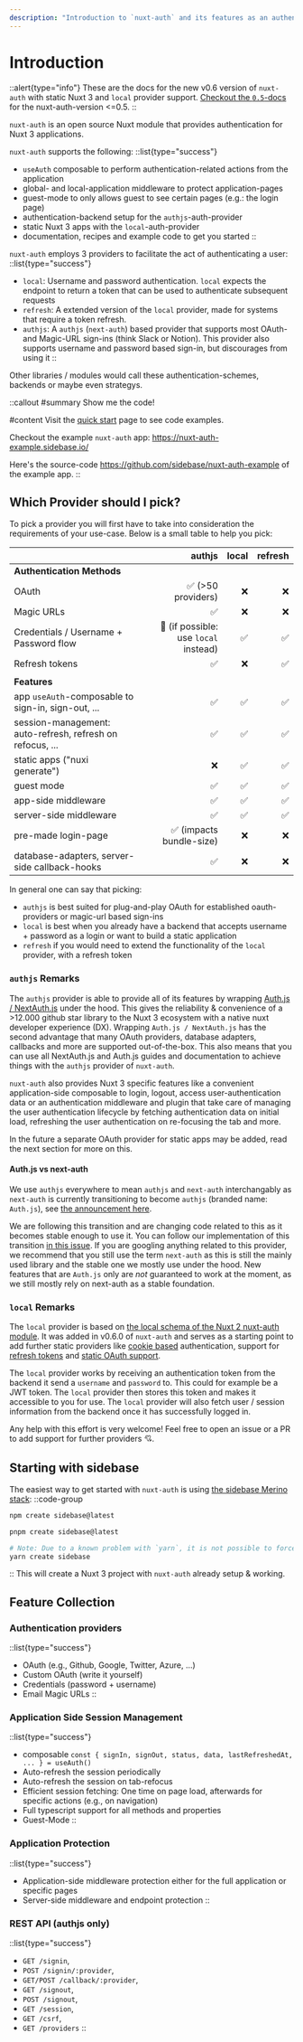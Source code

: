```yaml
---
description: "Introduction to `nuxt-auth` and its features as an authentication module for your Vue / Nuxt 3 application: authentication for static- and non-static Nuxt 3 applications."
---
```


# Introduction

::alert{type="info"}
These are the docs for the new v0.6 version of `nuxt-auth` with static Nuxt 3 and `local` provider support. [Checkout the `0.5`-docs](/nuxt-auth/getting-started) for the nuxt-auth-version <=0.5.
::

`nuxt-auth` is an open source Nuxt module that provides authentication for Nuxt 3 applications.

`nuxt-auth` supports the following:
::list{type="success"}
- `useAuth` composable to perform authentication-related actions from the application
- global- and local-application middleware to protect application-pages
- guest-mode to only allows guest to see certain pages (e.g.: the login page)
- authentication-backend setup for the `authjs`-auth-provider
- static Nuxt 3 apps with the `local`-auth-provider
- documentation, recipes and example code to get you started
::

`nuxt-auth` employs 3 providers to facilitate the act of authenticating a user:
::list{type="success"}
- `local`: Username and password authentication. `local` expects the endpoint to return a token that can be used to authenticate subsequent requests
- `refresh`: A extended version of the `local` provider, made for systems that require a token refresh.
- `authjs`: A `authjs` (`next-auth`) based provider that supports most OAuth- and Magic-URL sign-ins (think Slack or Notion). This provider also supports username and password based sign-in, but discourages from using it
::

Other libraries / modules would call these authentication-schemes, backends or maybe even strategys.

::callout
#summary
Show me the code!

#content
Visit the [quick start](/nuxt-auth/v0.6/getting-started/quick-start) page to see code examples.

Checkout the example `nuxt-auth` app: https://nuxt-auth-example.sidebase.io/

Here's the source-code https://github.com/sidebase/nuxt-auth-example of the example app.
::

## Which Provider should I pick?

To pick a provider you will first have to take into consideration the requirements of your use-case. Below is a small table to help you pick:

|                                                           	|                               authjs 	 | local 	| refresh
|-----------------------------------------------------------	|-------------------------------------:	 |------:	| ------:
| **Authentication Methods**                                	|                                      	 |       	  |
| OAuth                                                        	|                    ✅ (>50 providers)  |     ❌ 	| ❌
| Magic URLs                                                	|                                    ✅ 	|     ❌ 	| ❌
| Credentials / Username + Password flow                     	| 🚧 (if possible: use `local` instead)  |     ✅ 	 | ✅
| Refresh tokens                                                |                                    ✅ 	|     ❌ 	| ✅
|                                                           	|                                      	 |       	  |
| **Features**                                              	|                                      	 |       	  |
| app `useAuth`-composable to sign-in, sign-out, ...        	|                                    ✅ 	|     ✅ 	| ✅
| session-management: auto-refresh, refresh on refocus, ... 	| ✅                                    	| ✅     	| ✅
| static apps ("nuxi generate")                             	| ❌                                    	| ✅     	| ✅
| guest mode                                                	| ✅                                    	| ✅     	| ✅
| app-side middleware                                       	| ✅                                    	| ✅     	| ✅
| server-side middleware                                    	| ✅                                    	| ✅     	| ✅
| pre-made login-page                                       	| ✅ (impacts bundle-size)              	| ❌     	| ❌
| database-adapters, server-side callback-hooks             	| ✅                                    	| ❌     	| ❌

In general one can say that picking:
- `authjs` is best suited for plug-and-play OAuth for established oauth-providers or magic-url based sign-ins
- `local` is best when you already have a backend that accepts username + password as a login or want to build a static application
- `refresh` if you would need to extend the functionality of the `local` provider, with a refresh token

### `authjs` Remarks

The `authjs` provider is able to provide all of its features by wrapping [Auth.js / NextAuth.js](https://github.com/nextauthjs/next-auth) under the hood. This gives the reliability & convenience of a >12.000 github star library to the Nuxt 3 ecosystem with a native nuxt developer experience (DX). Wrapping `Auth.js / NextAuth.js` has the second advantage that many OAuth providers, database adapters, callbacks and more are supported out-of-the-box. This also means that you can use all NextAuth.js and Auth.js guides and documentation to achieve things with the `authjs` provider of `nuxt-auth`.

`nuxt-auth` also provides Nuxt 3 specific features like a convenient application-side composable to login, logout, access user-authentication data or an authentication middleware and plugin that take care of managing the user authentication lifecycle by fetching authentication data on initial load, refreshing the user authentication on re-focusing the tab and more.

In the future a separate OAuth provider for static apps may be added, read the next section for more on this.

#### Auth.js vs next-auth

We use `authjs` everywhere to mean `authjs` and `next-auth` interchangably as `next-auth` is currently transitioning to become `authjs` (branded name: `Auth.js`), see [the announcement here](https://twitter.com/balazsorban44/status/1603082914362986496).

We are following this transition and are changing code related to this as it becomes stable enough to use it. You can follow our implementation of this transition [in this issue](https://github.com/sidebase/nuxt-auth/v0.6/issues/117). If you are googling anything related to this provider, we recommend that you still use the term `next-auth` as this is still the mainly used library and the stable one we mostly use under the hood. New features that are `Auth.js` only are _not_ guaranteed to work at the moment, as we still mostly rely on next-auth as a stable foundation.

### `local` Remarks

The `local` provider is based on [the local schema of the Nuxt 2 nuxt-auth module](https://auth.nuxtjs.org/schemes/local). It was added in v0.6.0 of `nuxt-auth` and serves as a starting point to add further static providers like [cookie based](https://auth.nuxtjs.org/schemes/cookie) authentication, support for [refresh tokens](https://auth.nuxtjs.org/schemes/refresh) and [static OAuth support](https://auth.nuxtjs.org/schemes/oauth2).

The `local` provider works by receiving an authentication token from the backend it send a `username` and `password` to. This could for example be a JWT token. The `local` provider then stores this token and makes it accessible to you for use. The `local` provider will also fetch user / session information from the backend once it has successfully logged in.

Any help with this effort is very welcome! Feel free to open an issue or a PR to add support for further providers 💘.

## Starting with sidebase

The easiest way to get started with `nuxt-auth` is using [the sidebase Merino stack](/sidebase):
::code-group
```bash [npm]
npm create sidebase@latest
```
```bash [pnpm]
pnpm create sidebase@latest
```
```bash [yarn]
# Note: Due to a known problem with `yarn`, it is not possible to force yarn to always use `@latest`: https://github.com/yarnpkg/yarn/issues/6587
yarn create sidebase
```
::
This will create a Nuxt 3 project with `nuxt-auth` already setup & working.

## Feature Collection

###  Authentication providers

::list{type="success"}
- OAuth (e.g., Github, Google, Twitter, Azure, ...)
- Custom OAuth (write it yourself)
- Credentials (password + username)
- Email Magic URLs
::

### Application Side Session Management

::list{type="success"}
- composable `const { signIn, signOut, status, data, lastRefreshedAt, ... } = useAuth()`
- Auto-refresh the session periodically
- Auto-refresh the session on tab-refocus
- Efficient session fetching: One time on page load, afterwards for specific actions (e.g., on navigation)
- Full typescript support for all methods and properties
- Guest-Mode
::

### Application Protection

::list{type="success"}
- Application-side middleware protection either for the full application or specific pages
- Server-side middleware and endpoint protection
::

### REST API (authjs only)

::list{type="success"}
- `GET /signin`,
- `POST /signin/:provider`,
- `GET/POST /callback/:provider`,
- `GET /signout`,
- `POST /signout`,
- `GET /session`,
- `GET /csrf`,
- `GET /providers`
::
